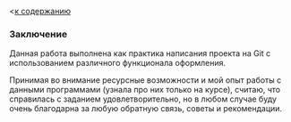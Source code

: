 <[к содержанию](./readme.md)

### Заключение

Данная работа выполнена как практика написания проекта на Git с использованием различного функционала оформления. 

Принимая во внимание ресурсные возможности и мой опыт работы с данными программами (узнала про них только на курсе), считаю, что справилась с заданием удовлетворительно, но в любом случае буду очень благодарна за любую обратную связь, советы и рекомендации.